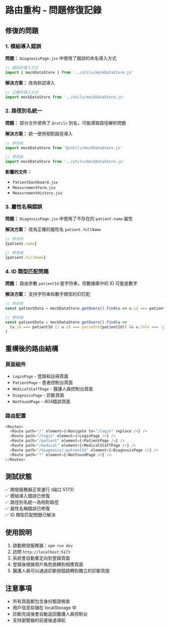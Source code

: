 # 路由重构 - 問題修復記錄

## 修復的問題

### 1. 模組導入錯誤
**問題：** `DiagnosisPage.jsx` 中使用了錯誤的命名導入方式
```javascript
// 錯誤的導入方式
import { mockDataStore } from '../utils/mockDataStore.js'
```

**解決方案：** 改為默認導入
```javascript
// 正確的導入方式
import mockDataStore from '../utils/mockDataStore.js'
```

### 2. 路徑別名統一
**問題：** 部分文件使用了 `@/utils` 別名，可能導致路徑解析問題

**解決方案：** 統一使用相對路徑導入
```javascript
// 修改前
import mockDataStore from '@/utils/mockDataStore.js'

// 修改後
import mockDataStore from '../utils/mockDataStore.js'
```

**影響的文件：**
- `PatientDashboard.jsx`
- `MeasurementForm.jsx` 
- `MeasurementHistory.jsx`

### 3. 屬性名稱錯誤
**問題：** `DiagnosisPage.jsx` 中使用了不存在的 `patient.name` 屬性

**解決方案：** 改為正確的屬性名 `patient.fullName`
```javascript
// 修改前
{patient.name}

// 修改後
{patient.fullName}
```

### 4. ID 類型匹配問題
**問題：** 路由參數 `patientId` 是字符串，但數據庫中的 ID 可能是數字

**解決方案：** 支持字符串和數字類型的ID匹配
```javascript
// 修改前
const patientData = mockDataStore.getUsers().find(u => u.id === patientId && u.role === 'patient')

// 修改後
const patientData = mockDataStore.getUsers().find(u => 
  (u.id === patientId || u.id === parseInt(patientId)) && u.role === 'patient'
)
```

## 重構後的路由結構

### 頁面組件
- `LoginPage` - 登錄和註冊頁面
- `PatientPage` - 患者控制台頁面  
- `MedicalStaffPage` - 醫護人員控制台頁面
- `DiagnosisPage` - 診斷頁面
- `NotFoundPage` - 404錯誤頁面

### 路由配置
```javascript
<Routes>
  <Route path="/" element={<Navigate to="/login" replace />} />
  <Route path="/login" element={<LoginPage />} />
  <Route path="/patient" element={<PatientPage />} />
  <Route path="/medical" element={<MedicalStaffPage />} />
  <Route path="/diagnosis/:patientId" element={<DiagnosisPage />} />
  <Route path="*" element={<NotFoundPage />} />
</Routes>
```

## 測試狀態

✅ 開發服務器正常運行 (端口 5173)  
✅ 模組導入錯誤已修復  
✅ 路徑別名統一為相對路徑  
✅ 屬性名稱錯誤已修復  
✅ ID 類型匹配問題已解決  

## 使用說明

1. 啟動開發服務器：`npm run dev`
2. 訪問 `http://localhost:5173` 
3. 系統會自動重定向到登錄頁面
4. 登錄後根據用戶角色跳轉到相應頁面
5. 醫護人員可以通過診斷按鈕跳轉到獨立的診斷頁面

## 注意事項

- 所有頁面都包含身份驗證檢查
- 用戶信息存儲在 localStorage 中
- 診斷完成後會自動返回醫護人員控制台
- 支持瀏覽器的前進後退導航 
